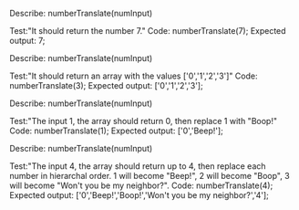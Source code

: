 Describe: numberTranslate(numInput)

Test:"It should return the number 7."
Code: numberTranslate(7);
Expected output: 7;

Describe: numberTranslate(numInput)

Test:"It should return an array with the values ['0','1','2','3']"
Code: numberTranslate(3);
Expected output: ['0','1','2','3'];

Describe: numberTranslate(numInput)

Test:"The input 1, the array should return 0, then replace 1 with "Boop!"
Code: numberTranslate(1);
Expected output: ['0','Beep!'];

Describe: numberTranslate(numInput)

Test:"The input 4, the array should return up to 4, then replace each number in hierarchal order. 1 will become "Beep!", 2 will become "Boop", 3 will become "Won't you be my neighbor?".
Code: numberTranslate(4);
Expected output: ['0','Beep!','Boop!','Won't you be my neighbor?','4'];
